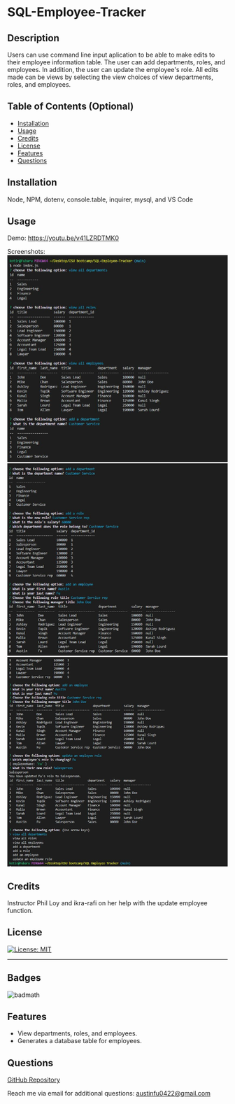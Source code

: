# SQL-Employee-Tracker

## Description

Users can use command line input aplication to be able to make edits to their employee information table. The user can add departments, roles, and employees. In addition, the user can update the employee's role. All edits made can be views by selecting the view choices of view departments, roles, and employees. 

## Table of Contents (Optional)

- [Installation](#installation)
- [Usage](#usage)
- [Credits](#credits)
- [License](#license)
- [Features](#features)
- [Questions](#questions)

## Installation

Node, NPM, dotenv, console.table, inquirer, mysql, and VS Code

## Usage

Demo: https://youtu.be/v41LZRDTMK0

Screenshots:
![alt text](./Assets/pic1.JPG)
![alt text](./Assets/pic2.JPG)
![alt text](./Assets/pic3.JPG)

## Credits

Instructor Phil Loy and ikra-rafi on her help with the update employee function. 

## License

[![License: MIT](https://img.shields.io/badge/License-MIT-yellow.svg)](https://opensource.org/licenses/MIT)

---

## Badges

![badmath](https://img.shields.io/badge/JavaScript-100%25-yellow)

## Features

* View departments, roles, and employees. 
* Generates a database table for employees. 

## Questions

[GitHub Repository](https://github.com/fubaru)

Reach me via email for additional questions: austinfu0422@gmail.com